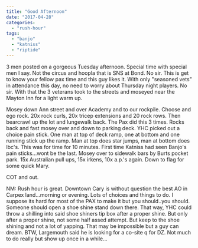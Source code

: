 ```yaml
---
title: "Good Afternoon"
date: "2017-04-28"
categories: 
  - "rush-hour"
tags: 
  - "banjo"
  - "katniss"
  - "riptide"
---
```


3 men posted on a gorgeous Tuesday afternoon. Special time with special men I say. Not the circus and hoopla that is SNS at Bond. No sir. This is get to know your fellow pax time and this guy likes it. With only "seasoned vets" in attendance this day, no need to worry about Thursday night players. No sir. With that the 3 veterans took to the streets and moseyed near the Mayton Inn for a light warm up.

Mosey down Ann street and over Academy and to our rockpile. Choose and ego rock. 20x rock curls, 20x tricep extensions and 20 rock rows. Then bearcrawl up the lot and lungewalk back. The Pax did this 3 times. Rocks back and fast mosey over and down to parking deck. YHC picked out a choice pain stick. One man at top of deck ramp, one at bottom and one running stick up the ramp. Man at top does star jumps, man at bottom does lbc's. This was for time for 10 minutes. First time Katniss had seen Banjo's pain sticks...wont be the last. Mosey over to sidewalk bars by Burts pocket park. 15x Australian pull ups, 15x irkens, 10x a.p.'s again. Down to flag for some quick Mary.

COT and out.

NM: Rush hour is great. Downtown Cary is without question the best AO in Carpex land...morning or evening. Lots of choices and things to do. I suppose its hard for most of the PAX to make it but you should..you should. Someone should open a shoe shine stand down there. That way, YHC could throw a shilling into said shoe shiners tip box after a proper shine. But only after a proper shine, not some half assed attempt. But keep to the shoe shining and not a lot of yapping. That may be impossible but a guy can dream. BTW, Largemouth said he is looking for a co-site q for DZ. Not much to do really but show up once in a while...

